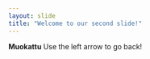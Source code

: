 ```yaml
---
layout: slide
title: "Welcome to our second slide!"
---
```

**Muokattu**
Use the left arrow to go back!
